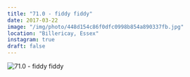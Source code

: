 ```yaml
---
title: "71.0 - fiddy fiddy"
date: 2017-03-22
image: "/img/photo/448d154c86f0dfc0998b854a890337fb.jpg"
location: "Billericay, Essex"
instagram: true
draft: false
---
```


![71.0 - fiddy fiddy](/img/photo/448d154c86f0dfc0998b854a890337fb.jpg)
